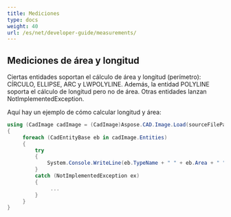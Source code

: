 ```yaml
---
title: Mediciones
type: docs
weight: 40
url: /es/net/developer-guide/measurements/
---
```


## **Mediciones de área y longitud**

Ciertas entidades soportan el cálculo de área y longitud (perímetro): CÍRCULO, ELLIPSE, ARC y LWPOLYLINE. Además, la entidad POLYLINE soporta el cálculo de longitud pero no de área. Otras entidades lanzan NotImplementedException.

Aquí hay un ejemplo de cómo calcular longitud y área:

```csharp
using (CadImage cadImage = (CadImage)Aspose.CAD.Image.Load(sourceFilePath))
{
     foreach (CadEntityBase eb in cadImage.Entities)
     {
         try
         {
             System.Console.WriteLine(eb.TypeName + " " + eb.Area + " " + eb.Length);
         }
         catch (NotImplementedException ex)
         {
              ...
         }
     }
}
```
